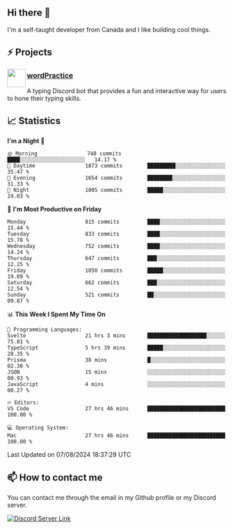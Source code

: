 <h2>Hi there 👋</h2>

<p>I'm a self-taught developer from Canada and I like building cool things.</p>

<h2>⚡ Projects</h2>

<img align="left" src="https://i.imgur.com/BIzs17V.png" width="42" height="42" />
<h3><a target="_blank" href="https://wordpractice.principle.sh/">wordPractice</a></h3>
<p>A typing Discord bot that provides a fun and interactive way for users to hone their typing skills.</p>

<h2>📈 Statistics</h2>

<!--START_SECTION:waka-->
**I'm a Night 🦉** 

```text
🌞 Morning                748 commits         ████░░░░░░░░░░░░░░░░░░░░░   14.17 % 
🌆 Daytime                1873 commits        █████████░░░░░░░░░░░░░░░░   35.47 % 
🌃 Evening                1654 commits        ████████░░░░░░░░░░░░░░░░░   31.33 % 
🌙 Night                  1005 commits        █████░░░░░░░░░░░░░░░░░░░░   19.03 % 
```
📅 **I'm Most Productive on Friday** 

```text
Monday                   815 commits         ████░░░░░░░░░░░░░░░░░░░░░   15.44 % 
Tuesday                  833 commits         ████░░░░░░░░░░░░░░░░░░░░░   15.78 % 
Wednesday                752 commits         ████░░░░░░░░░░░░░░░░░░░░░   14.24 % 
Thursday                 647 commits         ███░░░░░░░░░░░░░░░░░░░░░░   12.25 % 
Friday                   1050 commits        █████░░░░░░░░░░░░░░░░░░░░   19.89 % 
Saturday                 662 commits         ███░░░░░░░░░░░░░░░░░░░░░░   12.54 % 
Sunday                   521 commits         ██░░░░░░░░░░░░░░░░░░░░░░░   09.87 % 
```


📊 **This Week I Spent My Time On** 

```text
💬 Programming Languages: 
Svelte                   21 hrs 3 mins       ███████████████████░░░░░░   75.81 % 
TypeScript               5 hrs 39 mins       █████░░░░░░░░░░░░░░░░░░░░   20.35 % 
Prisma                   38 mins             █░░░░░░░░░░░░░░░░░░░░░░░░   02.30 % 
JSON                     15 mins             ░░░░░░░░░░░░░░░░░░░░░░░░░   00.93 % 
JavaScript               4 mins              ░░░░░░░░░░░░░░░░░░░░░░░░░   00.27 % 

🔥 Editors: 
VS Code                  27 hrs 46 mins      █████████████████████████   100.00 % 

💻 Operating System: 
Mac                      27 hrs 46 mins      █████████████████████████   100.00 % 
```


 Last Updated on 07/08/2024 18:37:29 UTC
<!--END_SECTION:waka-->

<h2>📫 How to contact me</h2>

You can contact me through the email in my Github profile or my Discord server.

[![Discord Server Link](https://dcbadge.vercel.app/api/server/DHnk46C)](https://discord.gg/DHnk46C)

